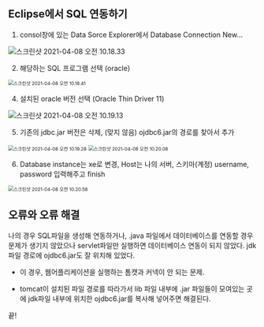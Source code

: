 ## Eclipse에서 SQL 연동하기

 

1) consol창에 있는 Data Sorce Explorer에서 Database Connection New... 

![스크린샷 2021-04-08 오전 10.18.33](/Users/lulala/Library/Application%20Support/typora-user-images/%E1%84%89%E1%85%B3%E1%84%8F%E1%85%B3%E1%84%85%E1%85%B5%E1%86%AB%E1%84%89%E1%85%A3%E1%86%BA%202021-04-08%20%E1%84%8B%E1%85%A9%E1%84%8C%E1%85%A5%E1%86%AB%2010.18.33.png)





2) 해당하는 SQL 프로그램 선택 (oracle)

<img src="/Users/lulala/Library/Application%20Support/typora-user-images/%E1%84%89%E1%85%B3%E1%84%8F%E1%85%B3%E1%84%85%E1%85%B5%E1%86%AB%E1%84%89%E1%85%A3%E1%86%BA%202021-04-08%20%E1%84%8B%E1%85%A9%E1%84%8C%E1%85%A5%E1%86%AB%2010.18.41.png" alt="스크린샷 2021-04-08 오전 10.18.41" style="zoom: 67%;" />





4) 설치된 oracle 버전 선택 (Oracle Thin Driver 11)

![스크린샷 2021-04-08 오전 10.19.13](/Users/lulala/Library/Application%20Support/typora-user-images/%E1%84%89%E1%85%B3%E1%84%8F%E1%85%B3%E1%84%85%E1%85%B5%E1%86%AB%E1%84%89%E1%85%A3%E1%86%BA%202021-04-08%20%E1%84%8B%E1%85%A9%E1%84%8C%E1%85%A5%E1%86%AB%2010.19.13.png)





5) 기존의 jdbc.jar 버전은 삭제, (맞지 않음) ojdbc6.jar의 경로를 찾아서 추가 

<img src="/Users/lulala/Library/Application%20Support/typora-user-images/%E1%84%89%E1%85%B3%E1%84%8F%E1%85%B3%E1%84%85%E1%85%B5%E1%86%AB%E1%84%89%E1%85%A3%E1%86%BA%202021-04-08%20%E1%84%8B%E1%85%A9%E1%84%8C%E1%85%A5%E1%86%AB%2010.19.35.png" alt="스크린샷 2021-04-08 오전 10.19.28" style="zoom:67%;" />

<img src="/Users/lulala/Library/Application%20Support/typora-user-images/%E1%84%89%E1%85%B3%E1%84%8F%E1%85%B3%E1%84%85%E1%85%B5%E1%86%AB%E1%84%89%E1%85%A3%E1%86%BA%202021-04-08%20%E1%84%8B%E1%85%A9%E1%84%8C%E1%85%A5%E1%86%AB%2010.20.08.png" alt="스크린샷 2021-04-08 오전 10.20.08" style="zoom:67%;" />



6) Database instance는 xe로 변경, Host는 나의 서버, 스키마(계정) username, password 입력해주고 finish 

<img src="/Users/lulala/Library/Application%20Support/typora-user-images/%E1%84%89%E1%85%B3%E1%84%8F%E1%85%B3%E1%84%85%E1%85%B5%E1%86%AB%E1%84%89%E1%85%A3%E1%86%BA%202021-04-08%20%E1%84%8B%E1%85%A9%E1%84%8C%E1%85%A5%E1%86%AB%2010.21.32.png" alt="스크린샷 2021-04-08 오전 10.20.58" style="zoom:67%;" />







## 오류와 오류 해결

나의 경우 SQL파일을 생성해 연동하거나, .java 파일에서 데이터베이스를 연동할 경우 문제가 생기지 않았으나 servlet파일만 실행하면 데이터베이스 연동이 되지 않았다. jdk파일 경로에 ojdbc6.jar도 잘 위치해 있었다. 

* 이 경우, 웹어플리케이션을 실행하는 톰캣과 커넥이 안 되는 문제. 

* tomcat이 설치된 파일 경로를 따라가서 lib 파일 내부에 .jar 파일들이 모여있는 곳에 jdk파일 내부에 위치한 ojdbc6.jar를 복사해 넣어주면 해결된다. 



끝!

 